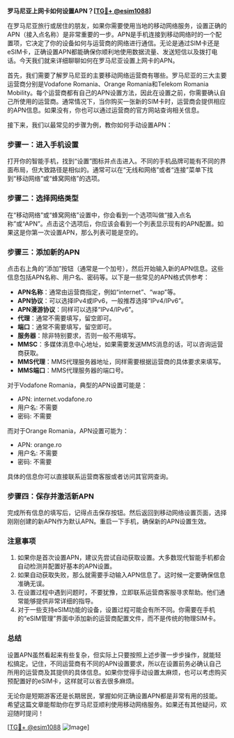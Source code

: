 **罗马尼亚上网卡如何设置APN？[[TG💪+ @esim1088](https://t.me/s/esim1088)]**

在罗马尼亚旅行或居住的朋友，如果你需要使用当地的移动网络服务，设置正确的APN（接入点名称）是非常重要的一步。APN是手机连接到移动网络时的一个配置项，它决定了你的设备如何与运营商的网络进行通信。无论是通过SIM卡还是eSIM卡，正确设置APN都能确保你顺利地使用数据流量、发送短信以及拨打电话。今天我们就来详细聊聊如何在罗马尼亚设置上网卡的APN。

首先，我们需要了解罗马尼亚的主要移动网络运营商有哪些。罗马尼亚的三大主要运营商分别是Vodafone Romania、Orange Romania和Telekom Romania Mobility。每个运营商都有自己的APN设置方法，因此在设置之前，你需要确认自己所使用的运营商。通常情况下，当你购买一张新的SIM卡时，运营商会提供相应的APN信息。如果没有，你也可以通过运营商的官方网站查询相关信息。

接下来，我们以最常见的步骤为例，教你如何手动设置APN：

### **步骤一：进入手机设置**
打开你的智能手机，找到“设置”图标并点击进入。不同的手机品牌可能有不同的界面布局，但大致路径是相似的。通常可以在“无线和网络”或者“连接”菜单下找到“移动网络”或“蜂窝网络”的选项。

### **步骤二：选择网络类型**
在“移动网络”或“蜂窝网络”设置中，你会看到一个选项叫做“接入点名称”或“APN”。点击这个选项后，你应该会看到一个列表显示现有的APN配置。如果这是你第一次设置APN，那么列表可能是空的。

### **步骤三：添加新的APN**
点击右上角的“添加”按钮（通常是一个加号），然后开始输入新的APN信息。这些信息包括APN名称、用户名、密码等。以下是一些常见的APN格式供参考：

- **APN名称**：通常由运营商指定，例如“internet”、“wap”等。
- **APN协议**：可以选择IPv4或IPv6，一般推荐选择“IPv4/IPv6”。
- **APN漫游协议**：同样可以选择“IPv4/IPv6”。
- **代理**：通常不需要填写，留空即可。
- **端口**：通常不需要填写，留空即可。
- **服务器**：除非特别要求，否则一般不用填写。
- **MMSC**：多媒体消息中心地址，如果需要发送MMS消息的话，可以咨询运营商获取。
- **MMS代理**：MMS代理服务器地址，同样需要根据运营商的具体要求来填写。
- **MMS端口**：MMS代理服务器的端口号。

对于Vodafone Romania，典型的APN设置可能是：
- APN: internet.vodafone.ro
- 用户名: 不需要
- 密码: 不需要

而对于Orange Romania，APN设置可能为：
- APN: orange.ro
- 用户名: 不需要
- 密码: 不需要

具体的信息你可以直接联系运营商客服或者访问其官网查询。

### **步骤四：保存并激活新APN**
完成所有信息的填写后，记得点击保存按钮。然后返回到移动网络设置页面，选择刚刚创建的新APN作为默认APN。重启一下手机，确保新的APN设置生效。

### **注意事项**
1. 如果你是首次设置APN，建议先尝试自动获取设置。大多数现代智能手机都会自动检测并配置好基本的APN设置。
2. 如果自动获取失败，那么就需要手动输入APN信息了。这时候一定要确保信息准确无误。
3. 在设置过程中遇到问题时，不要犹豫，立即联系运营商客服寻求帮助。他们通常能够提供非常详细的指导。
4. 对于一些支持eSIM功能的设备，设置过程可能会有所不同。你需要在手机的“eSIM管理”界面中添加新的运营商配置文件，而不是传统的物理SIM卡。

### **总结**
设置APN虽然看起来有些复杂，但实际上只要按照上述步骤一步步操作，就能轻松搞定。记住，不同运营商有不同的APN设置要求，所以在设置前务必确认自己所用的运营商及其提供的具体信息。如果你觉得手动设置太麻烦，也可以考虑购买预配置好的eSIM卡，这样就可以省去很多麻烦。

无论你是短期游客还是长期居民，掌握如何正确设置APN都是非常有用的技能。希望这篇文章能帮助你在罗马尼亚顺利使用移动网络服务。如果还有其他疑问，欢迎随时提问！

[[TG💪+ @esim1088](https://t.me/s/esim1088) ![Image](https://i.postimg.cc/4NQfJmqS/Snipaste-2025-05-13-00-14-12.png)]